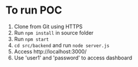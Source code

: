# To run POC
1. Clone from Git using HTTPS
2. Run `npm install` in source folder
3. Run `npm start`
4. `cd src/backend` and run `node server.js`
5. Access http://localhost:3000/
6. Use 'user1' and 'password' to access dashboard